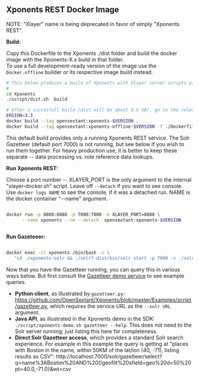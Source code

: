 Xponents REST Docker Image
-------------------
NOTE: "Xlayer" name is being deprecated in favor of simply "Xponents REST".

**Build:**

Copy this Dockerfile to the Xponents ./dist folder and build the docker image with the Xponents-X.x build in that folder.  
To use a full development-ready version of the image use the `Docker.offline` builder or its respective image build instead.


```sh
# This below produces a build of Xponents with Xlayer server scripts packed in.
#
cd Xponents
./script/dist.sh  build

# After a succesfull build (dist will be about 3.5 GB), go to the release and build docker images -- regular and offline.
ERSION=3.3
docker build --tag opensextant:xponents-$VERSION .
docker build --tag opensextant:xponents-offline-$VERSION -f ./Dockerfile.offline .
```

This default build provides only a running Xponents REST service.  The Solr Gazetteer (default port 7000) is not running, 
but see below if you wish to run them together.  For heavy production use, it is better to keep these separate -- 
data processing vs. rote reference data lookups.

**Run Xponents REST:**

Choose a port number -- XLAYER_PORT is the only argument to the internal "xlayer-docker.sh" script.
Leave off `--detach` if you want to see console.
Use `docker logs NAME` to see the console, if it was a detached run. NAME is the docker container "--name" argument.

```sh

docker run -p 8888:8888 -p 7000:7000 -e XLAYER_PORT=8888 \
      --name xponents --rm --detach  opensextant:xponents-$VERSION
      
```

**Run Gazeteeer:**

```sh

docker exec -it xponents /bin/bash -c \
   "cd ./xponents-solr && ./solr7-dist/bin/solr start -p 7000 -s ./solr7 -m 3g -q -force"

```

Now that you have the Gazetteer running, you can query this in various ways below.  But first consult 
the [Gazetteer demo service](https://github.com/OpenSextant/Xponents/blob/master/Examples/doc/README_gazetteer.md) to see example queries.

* **Python client**, as illustrated by `gazetteer.py`: https://github.com/OpenSextant/Xponents/blob/master/Examples/script/gazetteer.py, 
which requires the service URL as the `--solr URL` argument.
* **Java API**, as illustrated in the Xponents demo in the SDK: `./script/xponents-demo.sh gazetteer --help`. This does not need to 
the Solr server running; just listing this here for completeness.
* **Direct Solr Gazetteer access**, which provides a standard Solr search experience. For example in this example the query is getting 
at "places with Boston in the name, within 50KM of the lat/lon (40, -71), listing results as CSV":
http://localhost:7000/solr/gazetteer/select?q=name%3ABoston%20AND%20{!geofilt%20sfield=geo%20d=50%20pt=40.0,-71.0}&wt=csv



